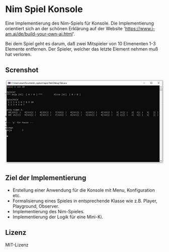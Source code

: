 # Nim Spiel Konsole
Eine Implementierung des Nim-Spiels für Konsole. Die Implementierung orientiert sich an der schönen Erklärung auf der Website 'https://www.i-am.ai/de/build-your-own-ai.html'.

Bei dem Spiel geht es darum, daß zwei Mitspieler von 10 Elmenenten 1-3 Elemente entfernen. Der Spieler, welcher das letzte Element nehmen muß hat verloren.

## Screnshot
![Konsole](/screenshotsklein/Nim.jpg)

## Ziel der Implementierung
 - Erstellung einer Anwendung für die Konsole mit Menu, Konfiguration etc.
 - Formalisierung eines Spieles in entsprechende Klasse wie z.B. Player, Playground, Observer.
 - Implementierung des Nim-Spieles.
 - Implementierung der Logik für eine Mini-Ki.

## Lizenz
MIT-Lizenz